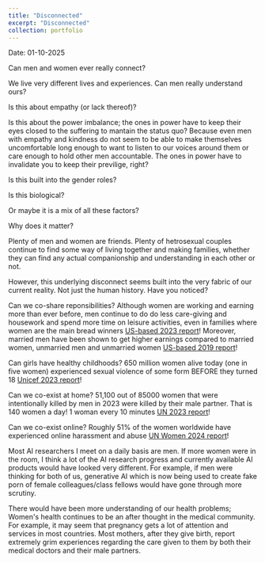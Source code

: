 ```yaml
---
title: "Disconnected"
excerpt: "Disconnected"
collection: portfolio
---
```


Date: 01-10-2025

Can men and women ever really connect?

We live very different lives and experiences. Can men really understand ours?

Is this about empathy (or lack thereof)? 

Is this about the power imbalance; the ones in power have to keep their eyes closed to the suffering to mantain the status quo? Because even men with empathy and kindness do not seem to be able to make themselves uncomfortable long enough to want to listen to our voices around them or care enough to hold other men accountable. The ones in power have to invalidate you to keep their previlige, right?

Is this built into the gender roles? 

Is this biological?

Or maybe it is a mix of all these factors? 





Why does it matter? 




Plenty of men and women are friends. Plenty of hetrosexual couples continue to find some way of living together and making families, whether they can find any actual companionship and understanding in each other or not. 

However, this underlying disconnect seems built into the very fabric of our current reality. Not just the human history. Have you noticed?





Can we co-share reponsibilities? Although women are working and earning more than ever before, men continue to do do less care-giving and housework and spend more time on leisure activities, even in families where women are the main bread winners [US-based 2023 report](https://www.pewresearch.org/social-trends/2023/04/13/in-a-growing-share-of-u-s-marriages-husbands-and-wives-earn-about-the-same/)! Moreover, married men have been shown to get higher earnings compared to married women, unmarried men and unmarried women [US-based 2019 report](https://www.stlouisfed.org/publications/regional-economist/second-quarter-2019/earnings-gap-marital-status-race-gender)!
  

Can girls have healthy childhoods? 650 million women alive today (one in five women) experienced sexual violence of some form BEFORE they turned 18 [Unicef 2023 report](https://www.reuters.com/world/one-eight-girls-women-raped-or-sexually-assaulted-before-age-18-unicef-says-2024-10-10/)!

Can we co-exist at home? 51,100 out of 85000 women that were intentionally killed by men in 2023 were killed by their male partner. That is 140 women a day! 1 woman every 10 minutes [UN 2023 report](https://www.unwomen.org/en/digital-library/publications/2024/11/femicides-in-2023-global-estimates-of-intimate-partner-family-member-femicides)! 

Can we co-exist online? Roughly 51% of the women worldwide have experienced online harassment and abuse [UN Women 2024 report](https://knowledge.unwomen.org/en/articles/facts-and-figures/facts-and-figures-ending-violence-against-women)!



Most AI researchers I meet on a daily basis are men. If more women were in the room, I think a lot of the AI research progress and currently available AI products would have looked very different. For example, if men were thinking for both of us, generative AI which is now being used to create fake porn of female colleagues/class fellows would have gone through more scrutiny. 



There would have been more understanding of our health problems; Women's health continues to be an after thought in the medical community. For example, it may seem that pregnancy gets a lot of attention and services in most countries. Most mothers, after they give birth, report extremely grim experiences regarding the care given to them by both their medical doctors and their male partners.   





